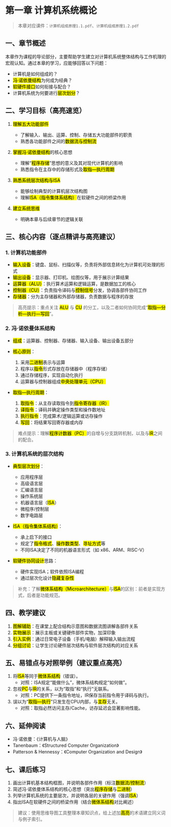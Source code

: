 # 第一章 计算机系统概论

> 本章对应课件：`计算机组成原理1.1.pdf`、`计算机组成原理1.2.pdf`

## 一、章节概述

本章作为课程的导论部分，主要帮助学生建立对计算机系统整体结构与工作机理的宏观认知。通过本章的学习，应能够回答以下问题：

- 计算机是如何组成的？
- <mark>冯·诺依曼结构</mark>为何成为经典？
- <mark>软硬件接口</mark>如何衔接与配合？
- 计算机系统为何要进行<mark>层次划分</mark>？

## 二、学习目标（高亮速览）

1. <mark>理解五大功能部件</mark>
   - 了解输入、输出、运算、控制、存储五大功能部件的职责
   - 熟悉各功能部件之间的<mark>数据流与控制流</mark>

2. <mark>掌握冯·诺依曼结构</mark>的核心思想
   - 理解“<mark>程序存储</mark>”思想的意义及其对现代计算机的影响
   - 熟悉指令在主存中的存储形式及<mark>取指—执行周期</mark>

3. <mark>熟悉系统层次结构与ISA</mark>
   - 能够绘制典型的计算机层次结构图
   - 理解<mark>ISA（指令集体系结构）</mark>在软硬件之间的桥梁作用

4. <mark>建立系统思维</mark>
   - 明确本章与后续章节的逻辑关联

## 三、核心内容（逐点精讲与高亮建议）

### 1. 计算机功能部件

- <mark>输入设备</mark>：键盘、鼠标、扫描仪等，负责将外部信息转化为计算机可处理的形式
- <mark>输出设备</mark>：显示器、打印机、绘图仪等，用于展示计算结果
- <mark>运算器（ALU）</mark>：执行算术运算和逻辑运算，是数据加工的核心
- <mark>控制器（CU）</mark>：负责指令译码与<mark>控制信号</mark>分发，协调各部件协同工作
- <mark>存储器</mark>：分为主存储器和外部存储器，负责数据与程序的存放

> 高亮提示：重点关注 <mark>ALU</mark> 与 <mark>CU</mark> 的分工，以及二者如何协同完成“<mark>取指—分析—执行—写回</mark>”。

### 2. 冯·诺依曼体系结构

- <mark>组成</mark>：运算器、控制器、存储器、输入设备、输出设备五部分
- <mark>核心原则</mark>：
  1. 采用<mark>二进制</mark>表示与运算
  2. 程序以<mark>指令</mark>形式存放在存储器中（程序存储）
  3. 通过存储程序，实现自动化执行
  4. 运算器与控制器组成<mark>中央处理单元（CPU）</mark>

- <mark>取指—执行周期</mark>：
  1. <mark>取指令</mark>：从主存读取指令到<mark>指令寄存器（IR）</mark>
  2. <mark>译指令</mark>：译码并确定操作类型和操作数地址
  3. <mark>执行指令</mark>：完成算术/逻辑运算或访存操作
  4. <mark>写回</mark>：将结果写回寄存器或内存

> 难点提示：理解<mark>程序计数器（PC）</mark>的自增与分支跳转机制，以及与<mark>IR</mark>之间的配合。

### 3. 计算机系统的层次结构

- <mark>典型层次划分</mark>：
  - 应用程序层
  - 高级语言层
  - 汇编语言层
  - 操作系统层
  - 机器语言层（<mark>ISA</mark>）
  - 微程序/控制层
  - 数字电路层

- <mark>ISA（指令集体系结构）</mark>：
  - 承上启下的接口
  - 规定了<mark>指令格式</mark>、<mark>操作数类型</mark>、<mark>寻址方式</mark>等
  - 不同ISA决定了不同的机器语言形式（如 x86、ARM、RISC-V）

- <mark>软硬件协同设计</mark>思路：
  - 硬件实现ISA；软件依照ISA编程
  - 通过层次化设计<mark>隐藏复杂性</mark>

> 补充：了解<mark>微体系结构（Microarchitecture）</mark>与<mark>ISA</mark>的区别：前者是实现方式，后者是功能规范。

## 四、教学建议

1. <mark>图解辅助</mark>：在课堂上配合结构示意图和数据流图讲解各部件关系
2. <mark>实物展示</mark>：展示主板或关键硬件部件实物，加深印象
3. <mark>引入实例</mark>：通过日常电子设备（手机/电脑）解释输入输出流程
4. <mark>分组讨论</mark>：让学生讨论硬件层次结构与软件层次结构的对应关系

## 五、易错点与对照举例（建议重点高亮）

1. 将<mark>ISA</mark>等同于<mark>微体系结构</mark>（错误）。
   - 对照：ISA规定“能做什么”，微体系结构规定“如何做”。
2. 忽视<mark>PC</mark>与<mark>IR</mark>的关系，以为“取指”和“执行”无联系。
   - 对照：PC提供下一条指令地址，IR保存当前指令用于译码与执行。
3. 误以为“<mark>取指—执行</mark>”只发生在CPU内部，与<mark>主存</mark>无关。
   - 对照：取指必然访问主存/Cache，访存延迟会显著影响性能。

## 六、延伸阅读

- 冯·诺依曼：《计算机与人脑》
- Tanenbaum：《Structured Computer Organization》
- Patterson & Hennessy：《Computer Organization and Design》

## 七、课后练习

1. 画出计算机基本结构框图，并说明各部件作用（标注<mark>数据流/控制流</mark>）
2. 简述冯·诺依曼体系结构的核心思想（突出<mark>程序存储</mark>与<mark>二进制</mark>）
3. 列举计算机系统的主要层次，并说明各层的关键作用（强调<mark>ISA</mark>）
4. 指出ISA在软硬件之间的桥梁作用（结合<mark>微体系结构</mark>对比阐述）

> 建议：使用思维导图工具整理本章知识点，给上述加<mark>高亮</mark>的术语建立同义词与例子索引。
